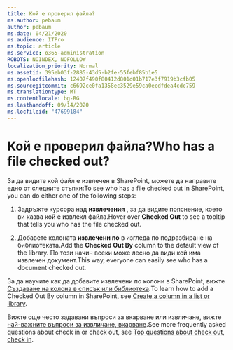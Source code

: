 ```yaml
---
title: Кой е проверил файла?
ms.author: pebaum
author: pebaum
ms.date: 04/21/2020
ms.audience: ITPro
ms.topic: article
ms.service: o365-administration
ROBOTS: NOINDEX, NOFOLLOW
localization_priority: Normal
ms.assetid: 395eb03f-2885-43d5-b2fe-55febf85b1e5
ms.openlocfilehash: 12407f490f80412d801d01b717e3f7919b3cfb05
ms.sourcegitcommit: c6692ce0fa1358ec3529e59ca0ecdfdea4cdc759
ms.translationtype: MT
ms.contentlocale: bg-BG
ms.lasthandoff: 09/14/2020
ms.locfileid: "47699184"
---
```

# <a name="who-has-a-file-checked-out"></a><span data-ttu-id="69bf7-102">Кой е проверил файла?</span><span class="sxs-lookup"><span data-stu-id="69bf7-102">Who has a file checked out?</span></span>

<span data-ttu-id="69bf7-103">За да видите кой файл е извлечен в SharePoint, можете да направите едно от следните стъпки:</span><span class="sxs-lookup"><span data-stu-id="69bf7-103">To see who has a file checked out in SharePoint, you can do either one of the following steps:</span></span>
  
1. <span data-ttu-id="69bf7-104">Задръжте курсора над **извлечения** , за да видите пояснение, което ви казва кой е извлекл файла.</span><span class="sxs-lookup"><span data-stu-id="69bf7-104">Hover over **Checked Out** to see a tooltip that tells you who has the file checked out.</span></span> 
    
2. <span data-ttu-id="69bf7-105">Добавете колоната **извлечени по** в изгледа по подразбиране на библиотеката.</span><span class="sxs-lookup"><span data-stu-id="69bf7-105">Add the **Checked Out By** column to the default view of the library.</span></span> <span data-ttu-id="69bf7-106">По този начин всеки може лесно да види кой има извлечен документ.</span><span class="sxs-lookup"><span data-stu-id="69bf7-106">This way, everyone can easily see who has a document checked out.</span></span> 
    
<span data-ttu-id="69bf7-107">За да научите как да добавите извлечени по колони в SharePoint, вижте [Създаване на колона в списък или библиотека](https://go.microsoft.com/fwlink/?linkid=2019591).</span><span class="sxs-lookup"><span data-stu-id="69bf7-107">To learn how to add a Checked Out By column in SharePoint, see [Create a column in a list or library](https://go.microsoft.com/fwlink/?linkid=2019591).</span></span> 
  
<span data-ttu-id="69bf7-108">Вижте още често задавани въпроси за вкарване или извличане, вижте [най-важните въпроси за извличане, вкарване](https://go.microsoft.com/fwlink/?linkid=2018786).</span><span class="sxs-lookup"><span data-stu-id="69bf7-108">See more frequently asked questions about check in or check out, see [Top questions about check out, check in](https://go.microsoft.com/fwlink/?linkid=2018786).</span></span>
  

